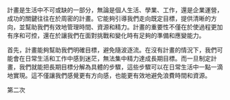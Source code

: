 計畫是生活中不可或缺的一部分，無論是個人生活、學業、工作，還是企業運營，成功的關鍵往往在於周密的計畫。它能夠引導我們走向既定目標，提供清晰的方向，並幫助我們有效地管理時間、資源和精力。計畫的重要性不僅在於使過程更加有序和可控，還在於讓我們在面對挑戰和變化時有足夠的準備和應變能力。

首先，計畫能夠幫助我們明確目標，避免隨波逐流。在沒有計畫的情況下，我們可能會在日常生活和工作中感到迷茫，無法集中精力達成長期目標。而一旦制定計畫，我們就能把長期目標分解為具體的步驟，這些步驟可以在日常生活中一點一滴地實現。這不僅讓我們感覺更有方向感，也能更有效地避免浪費時間和資源。

第二次